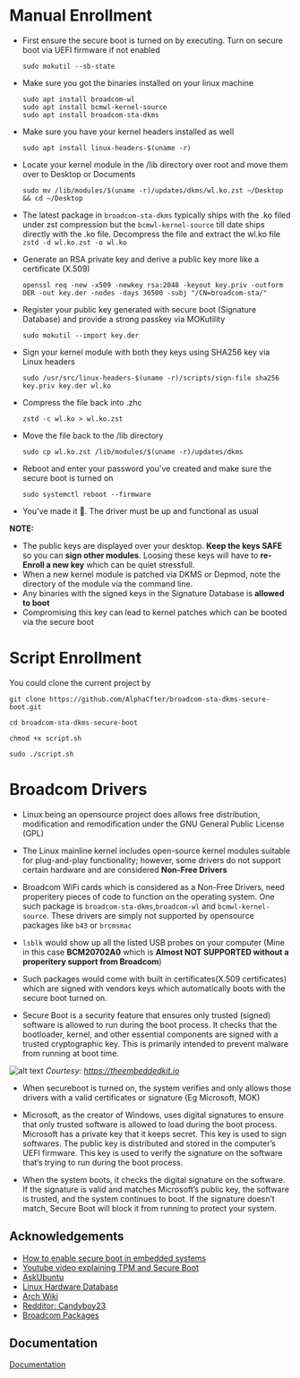 # Manual Enrollment

- First ensure the secure boot is turned on by executing. Turn on secure boot via UEFI firmware if not enabled 

   `sudo mokutil --sb-state`

- Make sure you got the binaries installed on your linux machine

    `sudo apt install broadcom-wl`  
    `sudo apt install bcmwl-kernel-source`  
    `sudo apt install broadcom-sta-dkms`
- Make sure you have your kernel headers installed as well

  `sudo apt install linux-headers-$(uname -r)`

- Locate your kernel module in the /lib directory over root and move them over to Desktop or Documents
    
    `sudo mv /lib/modules/$(uname -r)/updates/dkms/wl.ko.zst ~/Desktop && cd ~/Desktop`

- The latest package in `broadcom-sta-dkms` typically ships with the .ko filed under zst compression but the `bcmwl-kernel-source` till date ships directly with the .ko file. Decompress the file and extract the wl.ko file
    `zstd -d wl.ko.zst -o wl.ko`

-  Generate an RSA private key and derive a public key more like a certificate (X.509)

   `openssl req -new -x509 -newkey rsa:2048 -keyout key.priv -outform DER -out key.der -nodes -days 36500 -subj "/CN=broadcom-sta/"`

- Register your public key generated with secure boot (Signature Database) and provide a strong passkey via MOKutility

  `sudo mokutil --import key.der`

- Sign your kernel module with both they keys using SHA256 key via Linux headers

  `sudo /usr/src/linux-headers-$(uname -r)/scripts/sign-file sha256 key.priv key.der wl.ko`


- Compress the file back into .zhc

    `zstd -c wl.ko > wl.ko.zst`

- Move the file back to the /lib directory

    `sudo cp wl.ko.zst /lib/modules/$(uname -r)/updates/dkms`

- Reboot and enter your password you've created and make sure the secure boot is turned on

    `sudo systemctl reboot --firmware`

- You've made it 🎉. The driver must be up and functional as usual


**NOTE:**

- The public keys are displayed over your desktop. **Keep the keys SAFE** so you can **sign other modules**. Loosing these keys will have to **re-Enroll a new key** which can be quiet stressfull.
- When a new kernel module is patched via DKMS or Depmod, note the directory of the module via the command line.
- Any binaries with the signed keys in the Signature Database is **allowed to boot**
- Compromising this key can lead to kernel patches which can be booted via the secure boot


# Script Enrollment

You could clone the current project by   

`git clone https://github.com/AlphaCfter/broadcom-sta-dkms-secure-boot.git`  

`cd broadcom-sta-dkms-secure-boot`

`chmod +x script.sh`

`sudo ./script.sh`

# Broadcom Drivers

- Linux being an opensource project does allows free distribution, modification and  remodification under the GNU General Public License (GPL)

- The Linux mainline kernel includes open-source kernel modules suitable for plug-and-play functionality; however, some drivers do not support certain hardware and are considered **Non-Free Drivers**

- Broadcom WiFi cards which is considered as a Non-Free Drivers, need properitery pieces of code to function on the operating system. One such package is `broadcom-sta-dkms`,`broadcom-wl` and `bcmwl-kernel-source`. These drivers are simply not supported by opensource packages like `b43` or `brcmsmac`

- `lsblk` would show up all the listed USB probes on your computer (Mine in this case **BCM20702A0** which is **Almost NOT SUPPORTED without a properitery support from Broadcom**)

- Such packages would come with built in certificates(X.509 certificates) which are signed with vendors keys which automatically boots with the secure boot turned on.

- Secure Boot is a security feature that ensures only trusted (signed) software is allowed to run during the boot process. It checks that the bootloader, kernel, and other essential components are signed with a trusted cryptographic key. This is primarily intended to prevent malware from running at boot time.

![alt text](https://i0.wp.com/theembeddedkit.io/wp-content/uploads/2023/10/Secure-boot-secure-by-design-Linux.png)
*Courtesy: https://theembeddedkit.io*

- When secureboot is turned on, the system verifies and only allows those drivers with a valid certificates or signature (Eg Microsoft, MOK)

- Microsoft, as the creator of Windows, uses digital signatures to ensure that only trusted software is allowed to load during the boot process. Microsoft has a private key that it keeps secret. This key is used to sign softwares. The public key is distributed and stored in the computer’s UEFI firmware. This key is used to verify the signature on the software that’s trying to run during the boot process.

- When the system boots, it checks the digital signature on the software. If the signature is valid and matches Microsoft’s public key, the software is trusted, and the system continues to boot. If the signature doesn’t match, Secure Boot will block it from running to protect your system.
## Acknowledgements

 - [How to enable secure boot in embedded systems](https://theembeddedkit.io/blog/enable-secure-boot-in-embedded-systems/)
 - [Youtube video explaining TPM and Secure Boot](https://www.youtube.com/watch?v=WRFnOh_pqX8)
 - [AskUbuntu](https://askubuntu.com/search?q=broadcom+secureboot)
- [Linux Hardware Database](https://linux-hardware.org/)
- [Arch Wiki](https://wiki.archlinux.org/title/Broadcom_wireless)
- [Redditor: Candyboy23](https://www.reddit.com/r/Ubuntu/comments/1g0vmu5/solution_after_2410_upgrade_if_your_wifi_not/)
- [Broadcom Packages](https://www.broadcom.com/site-search?filters[pages][content_type][type]=and&filters[pages][content_type][values][]=Downloads&page=1&per_page=10&q=802.11%20linux%20sta%20wireless%20driver)








## Documentation

[Documentation](https://github.com/clearlinux/clear-linux-documentation/blob/master/source/tutorials/broadcom.rst)

